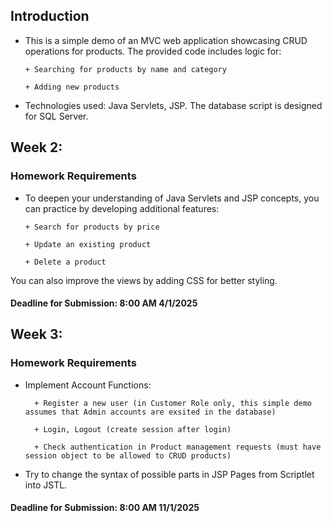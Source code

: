 ## Introduction

- This is a simple demo of an MVC web application showcasing CRUD operations for products. The provided code includes logic for:

      + Searching for products by name and category
      
      + Adding new products

- Technologies used: Java Servlets, JSP. The database script is designed for SQL Server.

## Week 2:

### Homework Requirements


- To deepen your understanding of Java Servlets and JSP concepts, you can practice by developing additional features:

      + Search for products by price

      + Update an existing product

      + Delete a product

You can also improve the views by adding CSS for better styling.

#### Deadline for Submission: 8:00 AM 4/1/2025


## Week 3:

### Homework Requirements

- Implement Account Functions:

        + Register a new user (in Customer Role only, this simple demo assumes that Admin accounts are exsited in the database)

        + Login, Logout (create session after login)
  
        + Check authentication in Product management requests (must have session object to be allowed to CRUD products)
  
- Try to change the syntax of possible parts in JSP Pages from Scriptlet into JSTL.
  
#### Deadline for Submission: 8:00 AM 11/1/2025
